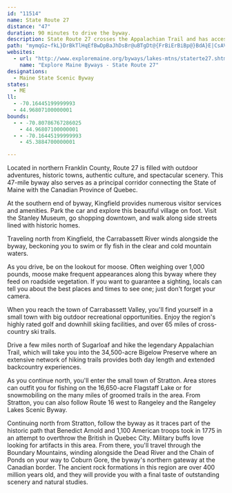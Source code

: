 ```yaml
---
id: "11514"
name: State Route 27
distance: "47"
duration: 90 minutes to drive the byway.
description: State Route 27 crosses the Appalachian Trail and has access to the Carrabassett River.
path: "mymqGz~fkL}DrBkTlHqEfBwDpBaJhDsBr@uBTgDt@{FrBiErBiBp@}BdA}E|CsAVyWkAmDi@yBOmR_@ie@oC_CYmUgFkEQ_UzD{AJkI?c^zB_ATkC`A}@j@mDbDwExFyCjAoKdA}Id@}GzAiBVkG?oCY{Ey@sHw@qADkAP{@Xs@`@gDjC_NtLmFbEcCvCuAzB}CjGqJjQ}B~FwLr]}ArFaBjIa@vAcBpD_CxBcAj@gA`@_E^sDLoQMsCP{Gx@cPxCqN|CcCdAoC|AeJbGoB~@{Cp@yETmJaAqBBeCR}AX_CfAsCdBcBfBeB~B}Zxh@eBtByBxBsEvCyInEog@pUaDbBkCbB}CxCaEpEcWdZcDtEu@~B_@fBOhDMzHUtBoAfHg@lDq@lCcAfBqCbCoBxBi@fAs@xCU~AErAJ|KElBUpBsAxHSlBAjA^pD^jA|CxF^~BDlAErAs@zEOhBAhC^vDv@zDVfBd@dFE`DYrGE`CHrBP~BbA~G\\fBjDjXNxBFxEChFDpCtI~}@d@xCrAzC`J~LbAnBh@~BHvBCxAyDth@ClCJxCfA`Kd@nD|A~DxApAtBbDvAhBxAlCj@fB\\fBLxADrDC~FNhF\\vD`A`F|@`C`LtVlDrJhB`GhAlFhAnJHxA?rDIlC_@`De@dC{InSsEtMeAzBiO|V{E~IyBrDuLhPkFnGiJzJcB~Cs@tBoC`MqFfQ[jBsBbVs@zEwBxH_BnEcB`EoA`CyCrE_OnQsC|CkPpNmA~AoCzFmMvc@o@dD_BtNi@fDyBrHu@bDyA~Mm@tDy@~DkQvs@uId_@yC|Q_AxEgCjJmChI}CtNaAfDuFxMo@fCmEbU}BfKsBnHsBtGsDhKqApCeIfLuA`CkEdJyBtFyChK}@vB{@zAoHfG_DxDcBnCgDpDsLhLiAh@gDt@yCFgBV_Bd@c@Xc@r@eArCsAjEQhAs@fLm@hN[vE_@hM}A~IKnG}@rCeBzAaChAaKxBgG`AgDEcIkBmCMiBRgDfAqB^kDD_Ca@}As@aLmIeAQ}AJc@Ls@h@yInKuDfCgQzFwCjAySrJ}DxB}IbEcM`EoNjFuMdE_GxB{FtCsHxE_A^{i@z^sDjAoAVeGRaOyCcG{@cKw@sPq@{DBsANsC|@iBz@yBv@eAp@qE`FsD~C{DbFuB~Bc@r@u@pBcAxFe@hBsFtOaAjBUZmDxBwBdAoGrBsBvAiA`BsBlG}BlGsAfBiDzBqYvD_@?kGdCaCnAiNfK{KrJ_BhBgIfNeAfA{DnCoMpFeAX}FbCgFhCyAdAmDvBaClBiGhG{NxMgFfEmAzA}ArC}HzS_C`IyBzIqGv\\sArFsCvJc@xC_AlSiApM_Dle@NdFdAlJT`DHzBOfHe@~Hg@rFeArGoB`Ok@tMa@nCi@`Cu@bBy@tAqDdDkQ|LsEpD}A~BiAhCmAjEu@fI[nHMlKHnJUfEm@|C{AbFgBdFsBnCiCbC}BbCkHjGeAlA}AzB_FrI}@dAiBxAkCdAuD`@cFPwEnA}BpA{@VcBL}FKoAPwAdA_ErD{ElF}GtEgGdGiAtByElOc@nBc@fCOjCD`KKtBYdBoC`GmBdD_B~BsClC}MzEqEvC{CtC}GrJwI|R}BhGcFfK_MtQwGnIyBjDiBxAaK`Fq@H}KqAiNs@wNvJs@NmBhMiE`OmA`ByAFiBp@eEvBaN~SoBfCuAjA}@dAaMrXw@vA{A`CsFxGc@r@}@rD_BlM_@~AiA|CyCxFsBjCcAt@cEdBgAdAeAfBe@dAYlAYdGMt@_@dAk@p@sChBcApAc@~@q@jCsAjJcAhDYn@Ud@y@~@sAlAkC~AaA~@_AzAm@jBa@`CmBba@OxAUfAc@lAm@~@iAx@eA^gFp@iAt@{Q`TmVjZ}B~CoArBqCfFaMhWoAfBmFlEsBzB{EzLiBpCmDlDa@r@mEtPwFpQaFnQcFb]c@fHs@xBiDnHsBdDeB~AwCnBi@~@o@jBoArGiAzC}BlDmE`FuBbBeC`BoB~B{@r@uKlFmTbHiAp@o@j@u@xAi@rBWjBi@bVU`E}Ere@UnCC`GOvDoB`NsE~a@cAnGoBxF{AlDu@fA{@jAe^~]mAlBu@jBc@`BOjBKnDdAxLRzDCdBe@fFm@xBuCbIc@lFHjBxCpW@dCOzEk@tKuBzVw@hEe@vB]~@aHvLiEdHwM~Wq@|Ae@fBKfAIfCl@ja@c@nPs@`M_@vAw@fB_HhOgBnM_AxCyEtGm@dCiBnSMtCBvCb@xDrDnQx@fEn@xBj@nBzAfBnCfBhI~EhNhIpGjEpBvBv@zAf@lBTrC^fHFdG"
websites:
  - url: "http://www.exploremaine.org/byways/lakes-mtns/staterte27.shtml"
    name: "Explore Maine Byways - State Route 27"
designations:
  - Maine State Scenic Byway
states:
  - ME
ll:
  - -70.16445199999993
  - 44.96807100000001
bounds:
  - - -70.80786767286025
    - 44.96807100000001
  - - -70.16445199999993
    - 45.3884700000001

---
```


Located in northern Franklin County, Route 27 is filled with outdoor adventures, historic towns, authentic culture, and spectacular scenery. This 47-mile byway also serves as a principal corridor connecting the State of Maine with the Canadian Province of Quebec.

At the southern end of byway, Kingfield provides numerous visitor services and amenities. Park the car and explore this beautiful village on foot. Visit the Stanley Museum, go shopping downtown, and walk along side streets lined with historic homes.

Traveling north from Kingfield, the Carrabassett River winds alongside the byway, beckoning you to swim or fly fish in the clear and cold mountain waters.

As you drive, be on the lookout for moose. Often weighing over 1,000 pounds, moose make frequent appearances along this byway where they feed on roadside vegetation. If you want to guarantee a sighting, locals can tell you about the best places and times to see one; just don't forget your camera.

When you reach the town of Carrabassett Valley, you'll find yourself in a small town with big outdoor recreational opportunities. Enjoy the region's highly rated golf and downhill skiing facilities, and over 65 miles of cross-country ski trails.

Drive a few miles north of Sugarloaf and hike the legendary Appalachian Trail, which will take you into the 34,500-acre Bigelow Preserve where an extensive network of hiking trails provides both day length and extended backcountry experiences.

As you continue north, you'll enter the small town of Stratton. Area stores can outfit you for fishing on the 16,650-acre Flagstaff Lake or for snowmobiling on the many miles of groomed trails in the area. From Stratton, you can also follow Route 16 west to Rangeley and the Rangeley Lakes Scenic Byway.

Continuing north from Stratton, follow the byway as it traces part of the historic path that Benedict Arnold and 1,100 American troops took in 1775 in an attempt to overthrow the British in Quebec City. Military buffs love looking for artifacts in this area. From there, you'll travel through the Boundary Mountains, winding alongside the Dead River and the Chain of Ponds on your way to Coburn Gore, the byway's northern gateway at the Canadian border. The ancient rock formations in this region are over 400 million years old, and they will provide you with a final taste of outstanding scenery and natural studies.

